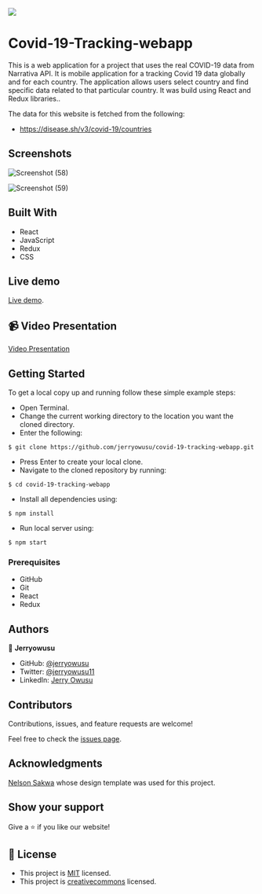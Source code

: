 ![](https://img.shields.io/badge/Microverse-blueviolet)

# Covid-19-Tracking-webapp

This is a web application for a project that uses the real COVID-19 data from Narrativa API. It is mobile application for a tracking Covid 19 data globally and for each country. The application allows users select country and find specific data related to that particular country. It was build using React and Redux libraries..

The data for this website is fetched from the following:
- https://disease.sh/v3/covid-19/countries

## Screenshots
![Screenshot (58)](https://user-images.githubusercontent.com/65233860/163498406-4a16b80b-36a8-4054-9144-d9c6e9c041d2.png)

![Screenshot (59)](https://user-images.githubusercontent.com/65233860/163498542-cfabbcd1-91f1-41a7-b1f0-7af0a49624ef.png)

## Built With

- React
- JavaScript
- Redux
- CSS

## Live demo

[Live demo](https://jcovid-19-tracker-app.herokuapp.com/).

## 📹 Video Presentation
[Video Presentation](https://www.loom.com/share/62d60814a7d94228a1b81ab4f47c6a25)

## Getting Started

To get a local copy up and running follow these simple example steps:
- Open Terminal.
- Change the current working directory to the location you want the cloned directory.
- Enter the following:
```
$ git clone https://github.com/jerryowusu/covid-19-tracking-webapp.git
```
- Press Enter to create your local clone.
- Navigate to the cloned repository by running:
```
$ cd covid-19-tracking-webapp
```
- Install all dependencies using:
``` 
$ npm install
```
- Run local server using:
``` 
$ npm start
```

### Prerequisites
- GitHub
- Git
- React
- Redux


## Authors

👤 **Jerryowusu**

- GitHub: [@jerryowusu](https://github.com/jerryowusu)
- Twitter: [@jerryowusu11](https://twitter.com/jerryowusu11)
- LinkedIn: [Jerry Owusu](https://www.linkedin.com/in/jerry-owusu)

## Contributors

Contributions, issues, and feature requests are welcome!

Feel free to check the [issues page](https://github.com/jerryowusu/covid-19-tracking-webapp/issues).

## Acknowledgments

[Nelson Sakwa](https://www.behance.net/gallery/31579789/Ballhead-App-(Free-PSDs)) whose design template was used for this project.

## Show your support

Give a ⭐️ if you like our website!

## 📝 License

- This project is [MIT](./LICENSE) licensed.
- This project is [creativecommons](https://creativecommons.org/licenses/by-nc/4.0/) licensed.
